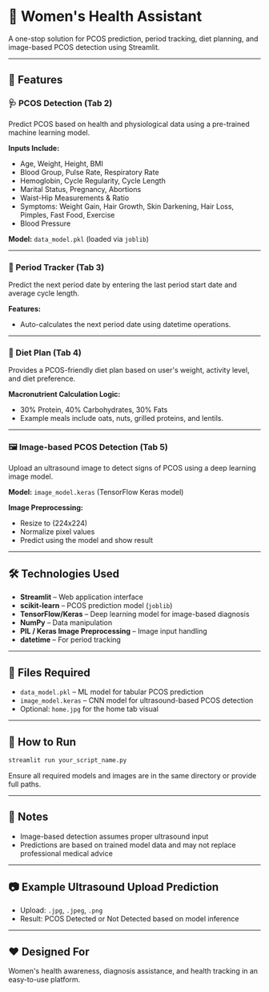 
# 👩 Women's Health Assistant

A one-stop solution for PCOS prediction, period tracking, diet planning, and image-based PCOS detection using Streamlit.

---

## 🚀 Features

### 🩺 PCOS Detection (Tab 2)
Predict PCOS based on health and physiological data using a pre-trained machine learning model.

**Inputs Include:**
- Age, Weight, Height, BMI
- Blood Group, Pulse Rate, Respiratory Rate
- Hemoglobin, Cycle Regularity, Cycle Length
- Marital Status, Pregnancy, Abortions
- Waist-Hip Measurements & Ratio
- Symptoms: Weight Gain, Hair Growth, Skin Darkening, Hair Loss, Pimples, Fast Food, Exercise
- Blood Pressure

**Model:** `data_model.pkl` (loaded via `joblib`)

---

### 📅 Period Tracker (Tab 3)
Predict the next period date by entering the last period start date and average cycle length.

**Features:**
- Auto-calculates the next period date using datetime operations.

---

### 🥗 Diet Plan (Tab 4)
Provides a PCOS-friendly diet plan based on user's weight, activity level, and diet preference.

**Macronutrient Calculation Logic:**
- 30% Protein, 40% Carbohydrates, 30% Fats
- Example meals include oats, nuts, grilled proteins, and lentils.

---

### 🖼️ Image-based PCOS Detection (Tab 5)
Upload an ultrasound image to detect signs of PCOS using a deep learning image model.

**Model:** `image_model.keras` (TensorFlow Keras model)

**Image Preprocessing:**
- Resize to (224x224)
- Normalize pixel values
- Predict using the model and show result

---

## 🛠 Technologies Used

- **Streamlit** – Web application interface
- **scikit-learn** – PCOS prediction model (`joblib`)
- **TensorFlow/Keras** – Deep learning model for image-based diagnosis
- **NumPy** – Data manipulation
- **PIL / Keras Image Preprocessing** – Image input handling
- **datetime** – For period tracking

---

## 📂 Files Required

- `data_model.pkl` – ML model for tabular PCOS prediction
- `image_model.keras` – CNN model for ultrasound-based PCOS detection
- Optional: `home.jpg` for the home tab visual

---

## 🧪 How to Run

```bash
streamlit run your_script_name.py
```

Ensure all required models and images are in the same directory or provide full paths.

---

## 📌 Notes

- Image-based detection assumes proper ultrasound input
- Predictions are based on trained model data and may not replace professional medical advice

---

## 📷 Example Ultrasound Upload Prediction

- Upload: `.jpg`, `.jpeg`, `.png`
- Result: PCOS Detected or Not Detected based on model inference

---

## ❤️ Designed For
Women's health awareness, diagnosis assistance, and health tracking in an easy-to-use platform.
